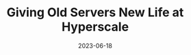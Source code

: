 ---
authors: <u>Jaylen Wang</u>, Udit Gupta, Akshitha Sriraman
bibtex: "@inproceedings{wang2023giving,\n    title={Giving Old Servers New Life at\
  \ Hyperscale},\n    author={Wang, Jaylen and Gupta, Udit and Sriraman, Akshitha},\n\
  \    booktitle={Workshop on Hot Topics in System Infrastructure},\n    year={2023}\n\
  }\n"
citation: J. Wang, U. Gupta, A. Sriraman, "Giving Old Servers New Life at Hyperscale,"
  in <i>Workshop on Hot Topics in System Infrastructure</i>, 2023.
collection: publications
conf_shorthand: HotInfra
date: 2023-06-18
paperurl: https://jaylenwang7.github.io/files/HotInfra_23.pdf
title: Giving Old Servers New Life at Hyperscale
venue: 1st Workshop on Hot Topics in System Infrastructure
venue_type: workshop
---